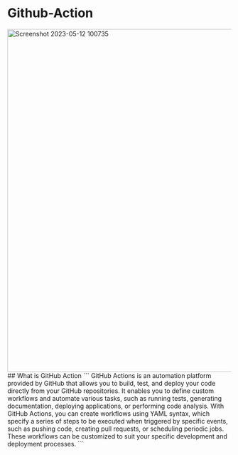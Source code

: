 # Github-Action
<img width="769" alt="Screenshot 2023-05-12 100735" src="https://github.com/skpatel-bmj/Github-Action/assets/125953981/716798b4-4710-47db-bf96-cd631a9baf31">
## What is GitHub Action
``` GitHub Actions is an automation platform provided by GitHub that allows you to build, test, and deploy your code directly from your GitHub repositories. 
It enables you to define custom workflows and automate various tasks, such as running tests, generating documentation, deploying applications, or performing code analysis.
With GitHub Actions, you can create workflows using YAML syntax, which specify a series of steps to be executed when triggered by specific events, 
such as pushing code, creating pull requests, or scheduling periodic jobs. 
These workflows can be customized to suit your specific development and deployment processes.
```

